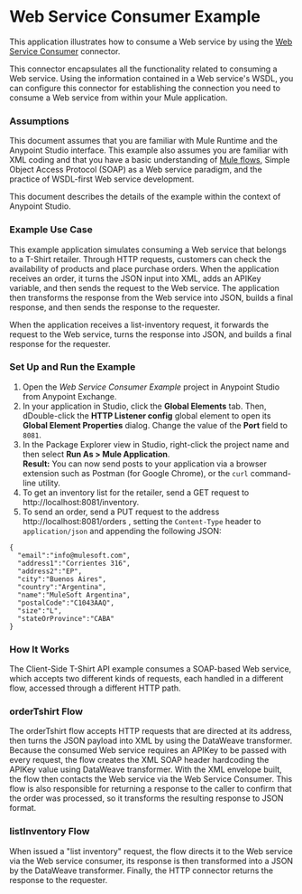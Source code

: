 # Web Service Consumer Example #

This application illustrates how to consume a Web service by using the [Web Service Consumer](https://docs.mulesoft.com/connectors/web-service-consumer) connector.


This connector encapsulates all the functionality related to consuming a Web service. Using the information contained in a Web service's WSDL, you can configure this connector for establishing the connection you need to consume a Web service from within your Mule application.

### Assumptions

This document assumes that you are familiar with Mule Runtime and the Anypoint Studio interface. This example also assumes you are familiar with XML coding and that you have a basic understanding of [Mule flows](https://docs.mulesoft.com/mule4-user-guide/v/4.1/about-flows), Simple Object Access Protocol (SOAP) as a Web service paradigm, and the practice of WSDL-first Web service development.

This document describes the details of the example within the context of Anypoint Studio.

### Example Use Case ###

This example application simulates consuming a Web service that belongs to a T-Shirt retailer. Through HTTP requests, customers can check the availability of products and place purchase orders. When the application receives an order, it turns the JSON input into XML, adds an APIKey variable, and then sends the request to the Web service. The application then transforms the response from the Web service into JSON, builds a final response, and then sends the response to the requester.

When the application receives a list-inventory request, it forwards the request to the Web service, turns the response into JSON, and builds a final response for the requester.

### Set Up and Run the Example ###

1. Open the *Web Service Consumer Example* project in Anypoint Studio from Anypoint Exchange.
2. In your application in Studio, click the **Global Elements** tab. Then, dDouble-click the **HTTP Listener config** global element to open its **Global Element Properties** dialog. Change the value of the **Port** field to `8081`.
3. In the Package Explorer view in Studio, right-click the project name and then select **Run As > Mule Application**.  
**Result:** You can now send posts to your application via a browser extension such as Postman (for Google Chrome), or the `curl` command-line utility.
1. To get an inventory list for the retailer, send a GET request to http://localhost:8081/inventory.
1. To send an order, send a PUT request to the address http://localhost:8081/orders , setting the `Content-Type` header to `application/json` and appending the following JSON:

```
{
  "email":"info@mulesoft.com",
  "address1":"Corrientes 316",
  "address2":"EP",
  "city":"Buenos Aires",
  "country":"Argentina",
  "name":"MuleSoft Argentina",
  "postalCode":"C1043AAQ",
  "size":"L",
  "stateOrProvince":"CABA"
}
```

### How It Works ###

The Client-Side T-Shirt API example consumes a SOAP-based Web service, which accepts two different kinds of requests, each handled in a different flow, accessed through a different HTTP path.

### orderTshirt Flow

The orderTshirt flow accepts HTTP requests that are directed at its address, then turns the JSON payload into XML by using the DataWeave transformer. Because the consumed Web service requires an APIKey to be passed with every request, the flow creates the XML SOAP header hardcoding the APIKey value using DataWeave transformer. With the XML envelope built, the flow then contacts the Web service via the Web Service Consumer. This flow is also responsible for returning a response to the caller to confirm that the order was processed, so it transforms the resulting response to JSON format.

### listInventory Flow

When issued a "list inventory" request, the flow directs it to the Web service via the Web service consumer, its response is then transformed into a JSON by the DataWeave transformer. Finally, the HTTP connector returns the response to the requester.
